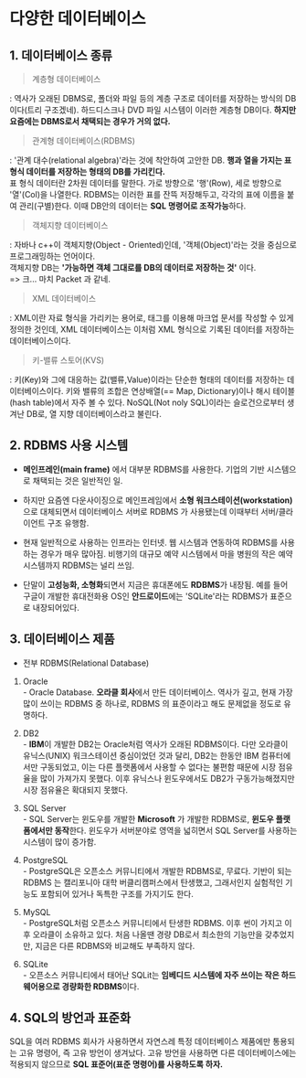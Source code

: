 # 다양한 데이터베이스

## 1. 데이터베이스 종류

> 계층형 데이터베이스

: 역사가 오래된 DBMS로, 폴더와 파일 등의 계층 구조로 데이터를 저장하는 방식의 DB이다(트리 구조겠네). 하드디스크나 DVD 파일 시스템이 이러한 계층형 DB이다. **하지만 요즘에는 DBMS로서 채택되는 경우가 거의 없다.**

> 관계형 데이터베이스(RDBMS)

: '관계 대수(relational algebra)'라는 것에 착안하여 고안한 DB. **행과 열을 가지는 표 형식 데이터를 저장하는 형태의 DB를 가리킨다.** 
<br> 표 형식 데이터란 2차원 데이터를 말한다. 가로 방향으로 '행'(Row), 세로 방향으로 '열'(Col)을 나열한다. RDBMS는 이러한 표를 잔뜩 저장해두고, 각각의 표에 이름을 붙여 관리(구별)한다. 이때 DB안의 데이터는 **SQL 명령어로 조작가능**하다.

> 객체지향 데이터베이스

: 자바나 c++이 객체지향(Object - Oriented)인데, '객체(Object)'라는 것을 중심으로 프로그래밍하는 언어이다. 
<br> 객체지향 DB는 **'가능하면 객체 그대로를 DB의 데이터로 저장하는 것'** 이다.
<br>=> 크... 마치 Packet 과 같네. 

> XML 데이터베이스

: XML이란 자료 형식을 가리키는 용어로, 태그를 이용해 마크업 문서를 작성할 수 있게 정의한 것인데, XML 데이터베이스는 이처럼 XML 형식으로 기록된 데이터를 저장하는 데이터베이스이다. 

> 키-밸류 스토어(KVS)

: 키(Key)와 그에 대응하는 값(밸류,Value)이라는 단순한 형태의 데이터를 저장하는 데이터베이스이다. 키와 밸류의 조합은 연상배열(== Map, Dictionary)이나 해시 테이블(hash table)에서 자주 볼 수 있다. NoSQL(Not noly SQL)이라는 슬로건으로부터 생겨난 DB로, 열 지향 데이터베이스라고 불린다. 

## 2. RDBMS 사용 시스템

* **메인프레인(main frame)** 에서 대부분 RDBMS를 사용한다. 기업의 기반 시스템으로 채택되는 것은 일반적인 일.

* 하지만 요즘엔 다운사이징으로 메인프레임에서 **소형 워크스테이션(workstation)** 으로 대체되면서 데이터베이스 서버로 RDBMS 가 사용됐는데 이때부터 서버/클라이언트 구조 유행함.
* 현재 일반적으로 사용하는 인프라는 인터넷. 웹 시스템과 연동하여 RDBMS를 사용하는 경우가 매우 많아짐. 비행기의 대규모 예약 시스템에서 마을 병원의 작은 예약시스템까지 RDBMS는 널리 쓰임.
* 단말이 **고성능화, 소형화**되면서 지금은 휴대폰에도 **RDBMS**가 내장됨. 예를 들어 구글이 개발한 휴대전화용 OS인 **안드로이드**에는 'SQLite'라는 RDBMS가 표준으로 내장되어있다.  


## 3. 데이터베이스 제품

* 전부 RDBMS(Relational Database)

1. Oracle <br> - Oracle Database. **오라클 회사**에서 만든 데이터베이스. 역사가 깊고, 현재 가장 많이 쓰이는 RDBMS 중 하나로, RDBMS 의 표준이라고 해도 문제없을 정도로 유명하다.

2. DB2 <br> - **IBM**이 개발한 DB2는 Oracle처럼 역사가 오래된 RDBMS이다. 다만 오라클이 유닉스(UNIX) 워크스테이션 중심이었던 것과 달리, DB2는 한동안 IBM 컴퓨터에서만 구동되었고, 이는 다른 플랫폼에서 사용할 수 없다는 불편함 때문에 시장 점유율을 많이 가져가지 못했다. 이후 유닉스나 윈도우에서도 DB2가 구동가능해졌지만 시장 점유율은 확대되지 못했다. 

3. SQL Server <br> - SQL Server는 윈도우를 개발한 **Microsoft** 가 개발한 RDBMS로, **윈도우 플랫폼에서만 동작**한다. 윈도우가 서버분야로 영역을 넓히면서 SQL Server를 사용하는 시스템이 많이 증가함.

4. PostgreSQL <br> - PostgreSQL은 오픈소스 커뮤니티에서 개발한 RDBMS로, 무료다. 기반이 되는 RDBMS 는 캘리포니아 대학 버클리캠퍼스에서 탄생했고, 그래서인지 실험적인 기능도 포함되어 있거나 독특한 구조를 가지기도 한다.

5. MySQL <br> - PostgreSQL처럼 오픈소스 커뮤니티에서 탄생한 RDBMS. 이후 썬이 가지고 이후 오라클이 소유하고 있다. 처음 나올땐 경량 DB로서 최소한의 기능만을 갖추었지만, 지금은 다른 RDBMS와 비교해도 부족하지 않다. 

6. SQLite <br> - 오픈소스 커뮤니티에서 태어난 SQLit는 **임베디드 시스템에 자주 쓰이는 작은 하드웨어용으로 경량화한 RDBMS**이다.

## 4. SQL의 방언과 표준화 

SQL을 여러 RDBMS 회사가 사용하면서 자연스레 특정 데이터베이스 제품에만 통용되는 고유 명령어, 즉 고유 방언이 생겨났다. 고유 방언을 사용하면 다른 데이터베이스에는 적용되지 않으므로 **SQL 표준어(표준 명령어)를 사용하도록 하자.**
